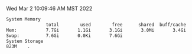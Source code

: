 Wed Mar  2 10:09:46 AM MST 2022
```bash
System Memory
               total        used        free      shared  buff/cache   available
Mem:           7.7Gi       1.1Gi       3.1Gi       3.0Mi       3.4Gi       6.3Gi
Swap:          7.6Gi       0.0Ki       7.6Gi
System Storage
823M	.
```
